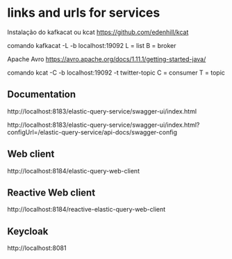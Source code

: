 # links and urls for services 

Instalação do kafkacat ou kcat
https://github.com/edenhill/kcat

comando
kafkacat -L -b localhost:19092
L = list
B = broker

Apache Avro
https://avro.apache.org/docs/1.11.1/getting-started-java/

comando
kcat -C -b localhost:19092 -t twitter-topic
C = consumer
T = topic

## Documentation 

http://localhost:8183/elastic-query-service/swagger-ui/index.html

http://localhost:8183/elastic-query-service/swagger-ui/index.html?configUrl=/elastic-query-service/api-docs/swagger-config

## Web client
http://localhost:8184/elastic-query-web-client


## Reactive Web client
http://localhost:8184/reactive-elastic-query-web-client

## Keycloak 
http://localhost:8081

